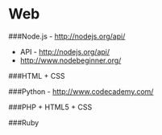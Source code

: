 Web 
========

###Node.js - http://nodejs.org/api/ 
- API - http://nodejs.org/api/
- http://www.nodebeginner.org/

###HTML + CSS

###Python - http://www.codecademy.com/

###PHP + HTML5 + CSS

###Ruby
 
